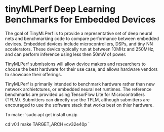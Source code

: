 # tinyMLPerf Deep Learning Benchmarks for Embedded Devices

The goal of TinyMLPerf is to provide a representative set of deep neural nets
and benchmarking code to compare performance between embedded devices. Embedded
devices include microcontrollers, DSPs, and tiny NN accelerators.  These devics
typically run at between 10MHz and 250MHz, and can perform inference using less
then 50mW of power.

TinyMLPerf submissions will allow device makers and researchers to choose the
best hardware for their use case, and allows hardware vendors to showcase their
offerings.

TinyMLPerf is primarily intended to benchmark hardware rather than new network
archietctures, or embedded neural net runtimes. The reference benchmarks are provided using
TensorFlow Lite for Microcontrollers (TFLM). Submitters can directly use the TFLM, although 
submitters are encouraged to use the software stack that works best on thier hardware.

To make:
`sudo apt get install unzip

cd v0.1
make TARGET_ARCH=cv32e40p
`

